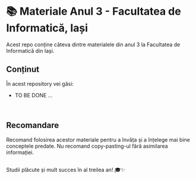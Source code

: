 # 📚 Materiale Anul 3 - Facultatea de Informatică, Iași

Acest repo conține câteva dintre materialele din anul 3 la Facultatea de Informatică din Iași. 

## Conținut

În acest repository vei găsi:

- TO BE DONE ...
  
<br>

## Recomandare

Recomand folosirea acestor materiale pentru a învăța și a înțelege mai bine conceptele predate. Nu recomand copy-pasting-ul fără asimilarea informației.

##

Studii plăcute și mult succes în al treilea an! 🎓✨
